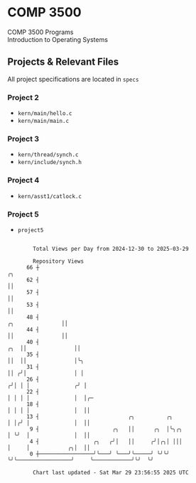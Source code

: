 # COMP 3500
COMP 3500 Programs  
Introduction to Operating Systems  
## Projects & Relevant Files
All project specifications are located in `specs`
### Project 2
- `kern/main/hello.c`
- `kern/main/main.c`
### Project 3
- `kern/thread/synch.c`
- `kern/include/synch.h`
### Project 4
- `kern/asst1/catlock.c`
### Project 5
- `project5`

```

        Total Views per Day from 2024-12-30 to 2025-03-29

        Repository Views
      66 ┼                                                                                    ╭╮
      62 ┤                                                                                    ││
      57 ┤                                                                                    ││
      53 ┤                                                                                    ││
      48 ┤                                                                   ╭╮               ││
      44 ┤                                                                   ││               ││
      40 ┤                                                               ╭╮  ││               ││
      35 ┤                                                               ││  ││               │╰╮
      31 ┤                                                               ││ ╭╯│               │ │
      26 ┤                                                              ╭╯│ │ │              ╭╯ │
      22 ┤                                                              │ │ │ │              │  │╭─
      18 ┤                                                              │ │ │ │              │  ││
      13 ┤                            ╭╮          ╭╮                    │ │╭╯ │              │  ││
       9 ┤                       ╭╮   ││      ╭╮  │╰╮╭╮                 │ ╰╯  │              │  ││
       4 ┤                 ╭╮   ╭╯│   ││     ╭╯│╭╮│ │││                 │     │            ╭╮│  ││
       0 ┼─────────────────╯╰───╯ ╰───╯╰─────╯ ╰╯╰╯ ╰╯╰─────────────────╯     ╰────────────╯╰╯  ╰╯

        Chart last updated - Sat Mar 29 23:56:55 2025 UTC
        
```

